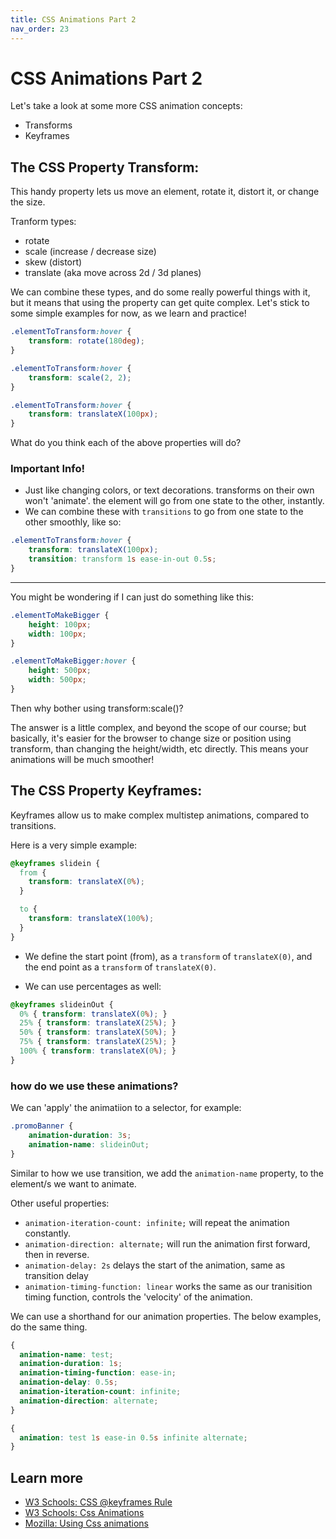 ```yaml
---
title: CSS Animations Part 2
nav_order: 23
---
```


# CSS Animations Part 2

Let's take a look at some more CSS animation concepts:

-   Transforms
-   Keyframes

## The CSS Property Transform:

This handy property lets us move an element, rotate it, distort it, or change the size.

Tranform types:

-   rotate
-   scale (increase / decrease size)
-   skew (distort)
-   translate (aka move across 2d / 3d planes)

We can combine these types, and do some really powerful things with it, but it means that using the property can get quite complex. Let's stick to some simple examples for now, as we learn and practice!

```css
.elementToTransform:hover {
    transform: rotate(180deg);
}
```

```css
.elementToTransform:hover {
    transform: scale(2, 2);
}
```

```css
.elementToTransform:hover {
    transform: translateX(100px);
}
```

What do you think each of the above properties will do?

### Important Info!

-   Just like changing colors, or text decorations. transforms on their own won't 'animate'. the element will go from one state to the other, instantly.
-   We can combine these with `transitions` to go from one state to the other smoothly, like so:

```css
.elementToTransform:hover {
    transform: translateX(100px);
    transition: transform 1s ease-in-out 0.5s;
}
```

---

You might be wondering if I can just do something like this:

```css
.elementToMakeBigger {
    height: 100px;
    width: 100px;
}
```

```css
.elementToMakeBigger:hover {
    height: 500px;
    width: 500px;
}
```

Then why bother using transform:scale()?

The answer is a little complex, and beyond the scope of our course; but basically, it's easier for the browser to change size or position using transform, than changing the height/width, etc directly. This means your animations will be much smoother!

## The CSS Property Keyframes:

Keyframes allow us to make complex multistep animations, compared to transitions.

Here is a very simple example:

```css
@keyframes slidein {
  from {
    transform: translateX(0%);
  }

  to {
    transform: translateX(100%);
  }
}
```

- We define the start point (from), as a `transform` of `translateX(0)`, and the end point as a `transform` of `translateX(0)`. 

- We can use percentages as well:

```css
@keyframes slideinOut {
  0% { transform: translateX(0%); }
  25% { transform: translateX(25%); }
  50% { transform: translateX(50%); }
  75% { transform: translateX(25%); }
  100% { transform: translateX(0%); }
}
```

### how do we use these animations?

We can 'apply' the animatiion to a selector, for example:

```css
.promoBanner {
    animation-duration: 3s;
    animation-name: slideinOut;
}
```

Similar to how we use transition, we add the `animation-name` property, to the element/s we want to animate.

Other useful properties:

- `animation-iteration-count: infinite;` will repeat the animation constantly.
- `animation-direction: alternate;` will run the animation first forward, then in reverse.
- `animation-delay: 2s` delays the start of the animation, same as transition delay
- `animation-timing-function: linear` works the same as our tranisition timing function, controls the 'velocity' of the animation.

We can use a shorthand for our animation properties. The below examples, do the same thing.

```css 
{
  animation-name: test;
  animation-duration: 1s;
  animation-timing-function: ease-in;
  animation-delay: 0.5s;
  animation-iteration-count: infinite;
  animation-direction: alternate;
}

{
  animation: test 1s ease-in 0.5s infinite alternate;
}
```

## Learn more

-   [W3 Schools: CSS @keyframes Rule](https://www.w3schools.com/cssref/css3_pr_animation-keyframes.asp)
-   [W3 Schools: Css Animations](https://www.w3schools.com/css/css3_animations.asp)
-   [Mozilla: Using Css animations](https://developer.mozilla.org/en-US/docs/Web/CSS/CSS_Animations/Using_CSS_animations)
